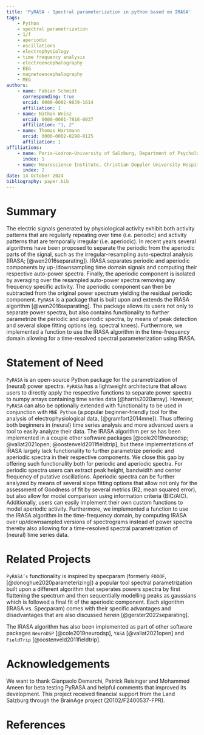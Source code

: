 ```yaml
---
title: 'PyRASA - Spectral parameterization in python based on IRASA'
tags:
    - Python
    - spectral parametrization
    - 1/f
    - aperiodic
    - oscillations
    - electrophysiology
    - time frequency analysis
    - electroencephalography
    - EEG
    - magnetoencephalography
    - MEG
authors:
    - name: Fabian Schmidt
      corresponding: true
      orcid: 0000-0002-9839-1614
      affiliation: 1
    - name: Nathan Weisz
      orcid: 0000-0001-7816-0037
      affiliation: "1, 2"
    - name: Thomas Hartmann
      orcid: 0000-0002-8298-8125
      affiliation: 1
affiliations:
    - name: Paris-Lodron-University of Salzburg, Department of Psychology, Centre for Cognitive Neuroscience, Salzburg, Austria
      index: 1
    - name: Neuroscience Institute, Christian Doppler University Hospital, Paracelsus Medical University, Salzburg, Austria
      index: 2
date: 14 October 2024
bibliography: paper.bib
---
```


# Summary
The electric signals generated by physiological activity exhibit both activity patterns that are regularly repeating over time (i.e. periodic) and activity patterns that are temporally irregular (i.e. aperiodic). In recent years several algorithms have been proposed to separate the periodic from the aperiodic parts of the signal, such as the irregular-resampling auto-spectral analysis (IRASA; [@wen2016separating]). IRASA separates periodic and aperiodic components by up-/downsampling time domain signals and computing their respective auto-power spectra. Finally, the aperiodic component is isolated by averaging over the resampled auto-power spectra removing any frequency specific activity. The aperiodic component can then be subtracted from the original power spectrum yielding the residual periodic component. 
`PyRASA` is a package that is built upon and extends the IRASA algorithm [@wen2016separating]. The package allows its users not only to separate power spectra, but also contains functionality to further parametrize the periodic and aperiodic spectra, by means of peak detection and several slope fitting options (eg. spectral knees). Furthermore, we implemented a function to use the IRASA algorithm in the time-frequency domain allowing for a time-resolved spectral parameterization using IRASA.

# Statement of Need
`PyRASA` is an open-source Python package for the parametrization of (neural) power spectra. `PyRASA` has a lightweight architecture that allows users to directly apply the respective functions to separate power spectra to numpy arrays containing time series data [@harris2020array]. However, `PyRASA` can also be optionally extended with functionality to be used in conjunction with `MNE Python` (a popular beginner-friendly tool for the analysis of electrophysiological data, [@gramfort2014mne]). Thus offering both beginners in (neural) time series analysis and more advanced users a tool to easily analyze their data. The IRASA algorithm per se has been implemented in a couple other software packages [@cole2019neurodsp; @vallat2021open; @oostenveld2011fieldtrip], but these implementations of IRASA largely lack functionality to further parametrize periodic and aperiodic spectra in their respective components. We close this gap by offering such functionality both for periodic and aperiodic spectra. For periodic spectra users can extract peak height, bandwidth and center frequency of putative oscillations. Aperiodic spectra can be further analyzed by means of several slope fitting options that allow not only for the assessment of Goodness of fit by several metrics (R2, mean squared error), but also allow for model comparison using information criteria (BIC/AIC). Additionally, users can easily implement their own custom functions to model aperiodic activity. Furthermore, we implemented a function to use the IRASA algorithm in the time-frequency domain, by computing IRASA over up/downsampled versions of spectrograms instead of power spectra thereby also allowing for a time-resolved spectral parametrization of (neural) time series data. 

# Related Projects
`PyRASA’s` functionality is inspired by specparam (formerly `FOOOF`, [@donoghue2020parameterizing]) a popular tool spectral parametrization built upon a different algorithm that seperates powers spectra by first flattening the spectrum and then sequentially modelling peaks as gaussians which is followed a final fit of the aperiodic component. Each algorithm (IRASA vs. Specparam) comes with their specific advantages and disadvantages that are also discussed herein [@gerster2022separating].

The IRASA algorithm has also been implemented as part of other software packages `NeuroDSP` [@cole2019neurodsp], `YASA` [@vallat2021open] and `FieldTrip` [@oostenveld2011fieldtrip].

# Acknowledgements
We want to thank Gianpaolo Demarchi, Patrick Reisinger and Mohammed Ameen for beta testing PyRASA and helpful comments that improved its development. 
This project received financial support from the Land Salzburg through the BrainAge project (20102/F2400537-FPR).

# References